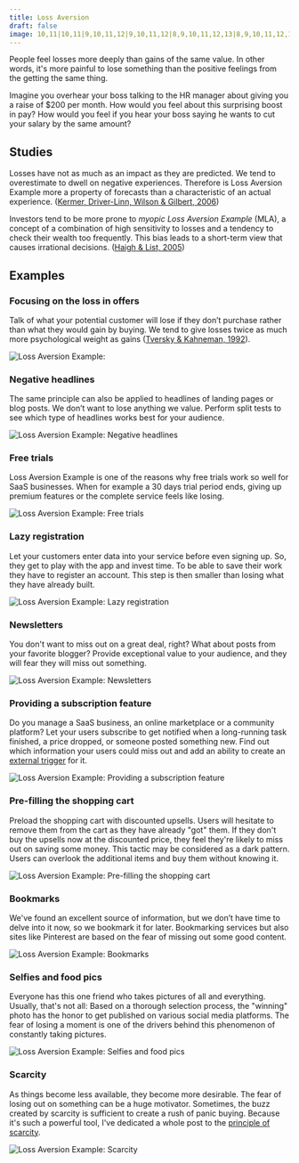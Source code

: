 ```yaml
---
title: Loss Aversion
draft: false
image: 10,11|10,11|9,10,11,12|9,10,11,12|8,9,10,11,12,13|8,9,10,11,12,13|7,8,9,10,11,12,13,14|7,8,9,10,11,12,13,14|6,7,8,9,10,11,12,13,14,15|6,7,8,9,10,11,12,13,14,15|5,6,7,8,9,10,11,12,13,14,15,16|5,6,7,8,9,10,11,12,13,14,15,16|4,5,6,7,8,9,10,11,12,13,14,15,16,17|4,5,6,7,8,9,10,11,12,13,14,15,16,17|4,5,7,8,9,10,11,12,13,14,15,16,17|4,5,8,9,10,11,12,13,14,15,16,17|5,6,9,10,11,12,13,14,15,16|5,6,7,10,11,12,13,14,15,16|6,7,8,9,10,11,12,13,14,15|8,9,10,11,12,13
---
```


People feel losses more deeply than gains of the same value. In other words, it's more painful to lose something than the positive feelings from the getting the same thing.

Imagine you overhear your boss talking to the HR manager about giving you a raise of $200 per month. How would you feel about this surprising boost in pay? How would you feel if you hear your boss saying he wants to cut your salary by the same amount?


## Studies

Losses have not as much as an impact as they are predicted. We tend to overestimate to dwell on negative experiences. Therefore is Loss Aversion Example more a property of forecasts than a characteristic of an actual experience. ([Kermer, Driver-Linn, Wilson & Gilbert, 2006](http://journals.sagepub.com/doi/abs/10.1111/j.1467-9280.2006.01760.x))

Investors tend to be more prone to *myopic Loss Aversion Example* (MLA), a concept of a combination of high sensitivity to losses and a tendency to check their wealth too frequently. This bias leads to a short-term view that causes irrational decisions. ([Haigh & List, 2005](http://onlinelibrary.wiley.com/doi/10.1111/j.1540-6261.2005.00737.x/full))


## Examples


### Focusing on the loss in offers
Talk of what your potential customer will lose if they don’t purchase rather than what they would gain by buying. We tend to give losses twice as much more psychological weight as gains ([Tversky & Kahneman, 1992](http://cemi.ehess.fr/docannexe/file/2780/tversjy_kahneman_advances.pdf)).

![Loss Aversion Example:](01-focus-on-loss-offer.png)


### Negative headlines
The same principle can also be applied to headlines of landing pages or blog posts. We don’t want to lose anything we value. Perform split tests to see which type of headlines works best for your audience.

![Loss Aversion Example: Negative headlines](02-focus-on-loss-headline.png)


### Free trials
Loss Aversion Example is one of the reasons why free trials work so well for SaaS businesses. When for example a 30 days trial period ends, giving up premium features or the complete service feels like losing.

![Loss Aversion Example: Free trials](03-free-trial.png)


### Lazy registration
Let your customers enter data into your service before even signing up. So, they get to play with the app and invest time. To be able to save their work they have to register an account. This step is then smaller than losing what they have already built.

![Loss Aversion Example: Lazy registration](04-lazy-registration.png)


### Newsletters
You don't want to miss out on a great deal, right? What about posts from your favorite blogger? Provide exceptional value to your audience, and they will fear they will miss out something.

![Loss Aversion Example: Newsletters](05-newsletter.png)


### Providing a subscription feature
Do you manage a SaaS business, an online marketplace or a community platform? Let your users subscribe to get notified when a long-running task finished, a price dropped, or someone posted something new. Find out which information your users could miss out and add an ability to create an [external trigger](/triggers/) for it.

![Loss Aversion Example: Providing a subscription feature](06-subscription-feature.png)


### Pre-filling the shopping cart
Preload the shopping cart with discounted upsells. Users will hesitate to remove them from the cart as they have already "got" them. If they don't buy the upsells now at the discounted price, they feel they're likely to miss out on saving some money. This tactic may be considered as a dark pattern. Users can overlook the additional items and buy them without knowing it.

![Loss Aversion Example: Pre-filling the shopping cart](07-prefill-shopping-cart.png)


### Bookmarks
We've found an excellent source of information, but we don’t have time to delve into it now, so we bookmark it for later. Bookmarking services but also sites like Pinterest are based on the fear of missing out some good content.

![Loss Aversion Example: Bookmarks](08-bookmarks.png)


### Selfies and food pics
Everyone has this one friend who takes pictures of all and everything. Usually, that's not all: Based on a thorough selection process, the "winning" photo has the honor to get published on various social media platforms. The fear of losing a moment is one of the drivers behind this phenomenon of constantly taking pictures.

![Loss Aversion Example: Selfies and food pics](09-photos.png)


### Scarcity
As things become less available, they become more desirable. The fear of losing out on something can be a huge motivator. Sometimes, the buzz created by scarcity is sufficient to create a rush of panic buying. Because it's such a powerful tool, I've dedicated a whole post to the [principle of scarcity](/scarcity/).

![Loss Aversion Example: Scarcity](10-scarcity.png)


